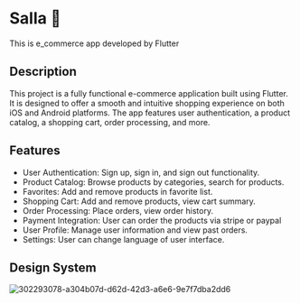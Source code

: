 # Salla 🛒

This is e_commerce app developed by Flutter 

## Description

This project is a fully functional e-commerce application built using Flutter. It is designed to offer a smooth and intuitive shopping experience on both iOS and Android platforms. The app features user authentication, a product catalog, a shopping cart, order processing, and more.

## Features

- User Authentication: Sign up, sign in, and sign out functionality.
- Product Catalog: Browse products by categories, search for products.
- Favorites: Add and remove products in favorite list.
- Shopping Cart: Add and remove products, view cart summary.
- Order Processing: Place orders, view order history.
- Payment Integration: User can order the products via stripe or paypal
- User Profile: Manage user information and view past orders.
- Settings: User can change language of user interface.

## Design System

![302293078-a304b07d-d62d-42d3-a6e6-9e7f7dba2dd6](https://github.com/MoAdelDev/salla_app/assets/57016916/92fd36e2-e8e6-44d4-bcf5-0643e20df0a7)
